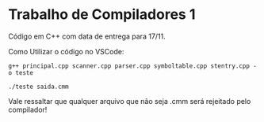 # Trabalho de Compiladores 1
Código em C++ com data de entrega para 17/11.

Como Utilizar o código no VSCode:

```
g++ principal.cpp scanner.cpp parser.cpp symboltable.cpp stentry.cpp -o teste
```

```
./teste saida.cmm
```

Vale ressaltar que qualquer arquivo que não seja .cmm será rejeitado pelo compilador!
